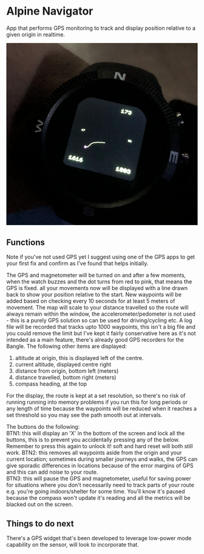 Alpine Navigator
================
App that performs GPS monitoring to track and display position relative to a given origin in realtime.

![screenshot](./sample.PNG)  

Functions
---------
Note if you've not used GPS yet I suggest using one of the GPS apps to get your first fix and confirm as I've found that helps initially.  

The GPS and magnetometer will be turned on and after a few moments, when the watch buzzes and the dot turns from red to pink, that means the GPS is fixed. all your movements now will be displayed with a line drawn back to show your position relative to the start. New waypoints will be added based on checking every 10 seconds for at least 5 meters of movement. The map will scale to your distance travelled so the route will always remain within the window, the accelerometer/pedometer is not used - this is a purely GPS solution so can be used for driving/cycling etc. A log file will be recorded that tracks upto 1000 waypoints, this isn't a big file and you could remove the limit but I've kept it fairly conservative here as it's not intended as a main feature, there's already good GPS recorders for the Bangle. The following other items are displayed:

1. altitude at origin, this is displayed left of the centre.  
2. current altitude, displayed centre right  
3. distance from origin, bottom left (meters)  
4. distance travelled, bottom right (meters)  
5. compass heading, at the top

For the display, the route is kept at a set resolution, so there's no risk of running running into memory problems if you run this for long periods or any length of time because the waypoints will be reduced when it reaches a set threshold so you may see the path smooth out at intervals.

The buttons do the following:  
BTN1: this will display an 'X' in the bottom of the screen and lock all the buttons, this is to prevent you accidentally pressing any of the below. Remember to press this again to unlock it! soft and hard reset will both still work.
BTN2: this removes all waypoints aside from the origin and your current location; sometimes during smaller journeys and walks, the GPS can give sporadic differences in locations because of the error margins of GPS and this can add noise to your route.    
BTN3: this will pause the GPS and magnetometer, useful for saving power for situations where you don't necessarily need to track parts of your route e.g. you're going indoors/shelter for some time. You'll know it's paused because the compass won't update it's reading and all the metrics will be blacked out on the screen.

Things to do next
-----------------
There's a GPS widget that's been developed to leverage low-power mode capability on the sensor, will look to incorporate that.
